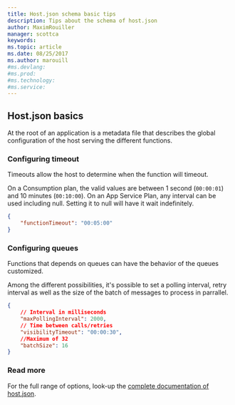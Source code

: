 ```yaml
---
title: Host.json schema basic tips
description: Tips about the schema of host.json
author: MaximRouiller
manager: scottca
keywords: 
ms.topic: article
ms.date: 08/25/2017
ms.author: marouill
#ms.devlang: 
#ms.prod:
#ms.technology:
#ms.service:
---
```


## Host.json basics

At the root of an application is a metadata file that describes the global configuration of the host serving the different functions.

### Configuring timeout

Timeouts allow the host to determine when the function will timeout.

On a Consumption plan, the valid values are between 1 second (`00:00:01`) and 10 minutes (`00:10:00`). On an App Service Plan, any interval can be used including null. Setting it to null will have it wait indefinitely.

```json
{
    "functionTimeout": "00:05:00"
}
```

### Configuring queues

Functions that depends on queues can have the behavior of the queues customized. 

Among the different possibilities, it's possible to set a polling interval, retry interval as well as the size of the batch of messages to process in parrallel.


```json
{
    // Interval in milliseconds
    "maxPollingInterval": 2000,
    // Time between calls/retries
    "visibilityTimeout": "00:00:30",
    //Maximum of 32
    "batchSize": 16
}
```

### Read more

For the full range of options, look-up the [complete documentation of host.json](https://github.com/Azure/azure-webjobs-sdk-script/wiki/host.json).